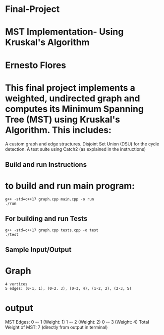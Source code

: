 # Final-Project
# MST Implementation- Using Kruskal's Algorithm

# Ernesto Flores

# This final project implements a weighted, undirected graph and computes its Minimum Spanning Tree (MST) using Kruskal's Algorithm. This includes:
 A custom graph and edge structures. Disjoint Set Union (DSU) for the cycle detection. A test suite using Catch2 (as explained in the instructions)


## Build and run Instructions
# to build and run main program: 
    g++ -std=c++17 graph.cpp main.cpp -o run
    ./run

## For building and run Tests
    g++ -std=c++17 graph.cpp tests.cpp -o test
    ./test

## Sample Input/Output
# Graph
    4 vertices
    5 edges: (0-1, 1), (0-2. 3), (0-3, 4), (1-2, 2), (2-3, 5)
# output
MST Edges:
0 -- 1 (Weight: 1)
1 -- 2 (Weight: 2)
0 -- 3 (Weight: 4)
Total Weight of MST: 7
(directly from output in terminal)
# 
